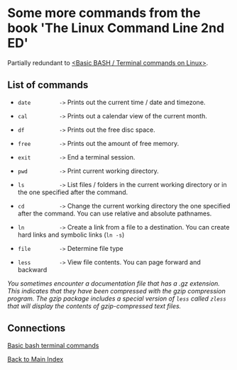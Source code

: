 # Some more commands from the book 'The Linux Command Line 2nd ED'

Partially redundant to [\<Basic BASH / Terminal commands on Linux\>](./0001--basic-bash-terminal-commands.md).



## List of commands

* `date         ->` Prints out the current time / date and timezone.

* `cal          ->` Prints out a calendar view of the current month. 

* `df           ->` Prints out the free disc space.

* `free         ->` Prints out the amount of free memory. 

* `exit         ->` End a terminal session. 

* `pwd          ->` Print current working directory. 

* `ls           ->` List files / folders in the current working directory or in the one specified after the command. 

* `cd           ->` Change the current working directory the one specified after the command. You can use relative and absolute pathnames.

* `ln           ->` Create a link from a file to a destination. You can create hard links and symbolic links (`ln -s`)

* `file         ->` Determine file type

* `less         ->` View file contents. You can page forward and backward

*You sometimes encounter a documentation file that has a *.gz* extension. This indicates that they have been compressed with the gzip compression program. The gzip package includes a special version of `less` called `zless` that will display the contents of gzip-compressed text files.*

## Connections
[Basic bash terminal commands](../zettel/0001--basic-bash-terminal-commands.md)

[Back to Main Index](../README.md)